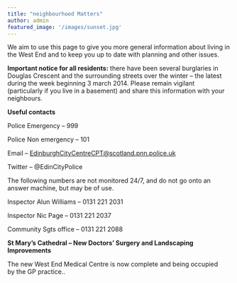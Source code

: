 ```yaml
---
title: "neighbourhood Matters"
author: admin
featured_image: '/images/sunset.jpg'
---
```

We aim to use this page to give you more general information about living in the West End and to keep you up to date with planning and other issues.

**Important notice for all residents:** there have been several burglaries in Douglas Crescent and the surrounding streets over the winter &#8211; the latest during the week beginning 3 march 2014. Please remain vigilant (particularly if you live in a basement) and share this information with your neighbours.

**Useful contacts**

Police Emergency – 999

Police Non emergency – 101

Email – <EdinburghCityCentreCPT@scotland.pnn.police.uk>

Twitter &#8211; @EdinCityPolice

The following numbers are not monitored 24/7, and do not go onto an answer machine, but may be of use.

Inspector Alun Williams &#8211; 0131 221 2031

Inspector Nic Page – 0131 221 2037

Community Sgts office – 0131 221 2088

**St Mary&#8217;s Cathedral &#8211; New Doctors&#8217; Surgery and Landscaping Improvements**

The new West End Medical Centre is now complete and being occupied by the GP practice..